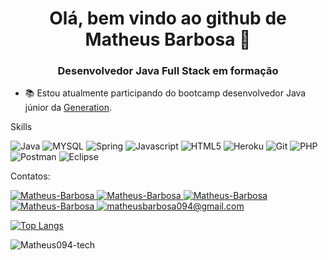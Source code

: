 <h1 align="center">Olá, bem vindo ao github de Matheus Barbosa 👋</h1>
<h3 align="center">Desenvolvedor Java Full Stack em formação</h3>

- 📚 Estou atualmente participando do bootcamp desenvolvedor Java júnior da <a href="https://brazil.generation.org" target="_blank">Generation</a>.

Skills

<p> 
  <img src="http://img.shields.io/badge/Java-ED8B00?style=for-the-badge&logo=java&logoColor=white" alt="Java" /> 
  <img src="https://img.shields.io/badge/MySQL-00000F?style=for-the-badge&logo=mysql&logoColor=white" alt="MYSQL" />
  <img src="https://img.shields.io/badge/Spring-6DB33F?style=for-the-badge&logo=spring&logoColor=white" alt="Spring" />
  <img src="https://img.shields.io/badge/JavaScript-323330?style=for-the-badge&logo=javascript&logoColor=F7DF1E" alt="Javascript" /> 
  <img src="https://img.shields.io/badge/HTML5-E34F26?style=for-the-badge&logo=html5&logoColor=white" alt="HTML5" />
  <img src="https://img.shields.io/badge/Heroku-430098?style=for-the-badge&logo=heroku&logoColor=white" alt="Heroku" />
  <img src="https://img.shields.io/badge/Git-F05032?style=for-the-badge&logo=git&logoColor=white" alt="Git" />
  <img src="https://img.shields.io/badge/PHP-777BB4?style=for-the-badge&logo=php&logoColor=white" alt="PHP" />	
  <img src="https://img.shields.io/badge/Postman-FF6C37?style=for-the-badge&logo=Postman&logoColor=white" alt="Postman" />
  <img src="https://img.shields.io/badge/Eclipse-2C2255?style=for-the-badge&logo=eclipse&logoColor=white" alt="Eclipse" />
</p>

Contatos: 	

<p align = "left">
  <a href="https://api.whatsapp.com/send?phone=5511958291834" target="_blank">
    <img src = "https://img.shields.io/badge/WhatsApp-25D366?style=for-the-badge&logo=whatsapp&logoColor=white" alt = "Matheus-Barbosa" />
  </a>
  <a href="https://t.me/Math_Barbosa" target="_blank">
    <img src = "https://img.shields.io/badge/Telegram-2CA5E0?style=for-the-badge&logo=telegram&logoColor=white" alt = "Matheus-Barbosa" />
  </a>		
  <a href="https://www.linkedin.com/in/matheus-barbosa-baa680163/" target="_blank">
    <img src = "https://img.shields.io/badge/LinkedIn-0077B5?style=for-the-badge&logo=linkedin&logoColor=white" alt = "Matheus-Barbosa" />
  </a> 
 <a href="https://discord.gg/KYTTBFcuDn" target="_blank">
    <img src = "https://img.shields.io/badge/Discord-7289DA?style=for-the-badge&logo=discord&logoColor=white" alt = "Matheus-Barbosa" />
  </a> 
  <a href="mailto:matheusbarbosa094@gmail.com" target="_blank">
    <img src="https://img.shields.io/badge/Gmail-D14836?style=for-the-badge&logo=gmail&logoColor=white" alt = "matheusbarbosa094@gmail.com" />
  <a/>
</p>
	
	
	
	
	
	
[![Top Langs](https://github-readme-stats.vercel.app/api/top-langs/?username=Matheus094-tech&&show_icons=true&theme=highcontrast&&hide=php&langs_count=4&layout=compact)](https://github.com/Matheus094/github-readme-stats)
		
<p> <img align = "center" src = "https://github-readme-streak-stats.herokuapp.com/?user=Matheus094-tech&&&show_icons=true&theme=gotham&" alt = "Matheus094-tech" /> </p>
